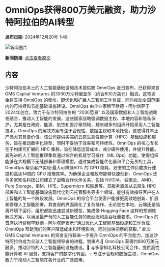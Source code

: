 # ​OmniOps获得800万美元融资，助力沙特阿拉伯的AI转型

**发布日期**: 2024年12月20号 1:48

![新闻图片](https://upload.chinaz.com/2024/1220/6387028488054726232594660.png)

**新闻链接**: [点击查看原文](https://www.aibase.com/zh/news/14133)

## 内容

沙特阿拉伯本土的人工智能基础设施技术提供商 OmniOps 近日宣布，已获得来自 GMS Capital Ventures 的3000万沙特里亚尔（约合800万美元）融资。这笔资金将支持 OmniOps 的使命，即优化和扩展人工智能工作负载，同时推动全国范围内的可持续和节能基础设施建设。OmniOps 由企业家穆罕默德・阿尔塔萨于2024年创立，致力于与沙特阿拉伯的 “2030愿景” 以及国家数据和人工智能战略相结合，推动人工智能的发展。这些国家战略强调数据主权、本地内容和隐私保护，尤其是在政府、能源、航空和医疗等领域，越来越多的组织开始采用人工智能技术。OmniOps 的解决方案专注于合规性、数据主权和本地托管，这使得其本土产品尤其具备价值。该公司提供尖端的云原生高性能计算（HPC）基础设施和服务，旨在推动数字化转型，同时不妥协于效率和可持续性。OmniOps 的核心专长在于构建可扩展的 HPC 集群，旨在降低运营成本、减少硬件使用，并提升性能。其先进的人工智能推理集群通过综合的机器学习操作（ML Ops）功能，使得组织能够在大规模下无缝部署和管理模型。通过集成智能优化器和平台无关的工具，OmniOps 帮助客户实现:最大可降低50% 的 GPU 能耗、双倍的工作负载执行速度和高达14倍的 GPU 推理效率。为确保企业和政府能够快速创新，OmniOps 还与多家知名科技公司建立了战略合作伙伴关系，包括 NVIDIA、谷歌云、AMD、Pure Storage、IBM、HPE、Supermicro 和联想等。其服务涵盖从云原生 HPC 部署和人工智能基础设施现代化到云托管服务等多个领域，能够有效指导客户在人工智能的每一个阶段发展。OmniOps 的综合平台使客户能够更高效地创新、扩展和管理人工智能部署。其直观的界面简化了复杂操作，无论是在本地、云端还是隔离环境下运行，组织都能迅速尝试新模型，集成像 Hugging Face 这样的预训练解决方案，以满足最严苛的人工智能任务的低延迟和高吞吐量要求。OmniOps 的首席执行官穆罕默德・阿尔塔萨表示:“通过优化人工智能基础设施和工作负载，OmniOps 帮助我们的客户降低成本和环境影响，同时加快洞察的获取。” 此次 GMS Capital Ventures 的资金支持将进一步提升 OmniOps 的平台能力，加速沙特阿拉伯成为全球人工智能领导者的进程。划重点:🌟 OmniOps 获得约800万美元融资，推动沙特的人工智能基础设施建设。🤝 与多家知名科技公司合作，提供高性能计算和 AI 服务，支持客户的数字化转型。💡 专注于合规和数据主权，OmniOps 致力于推动人工智能在各行业的广泛应用。
